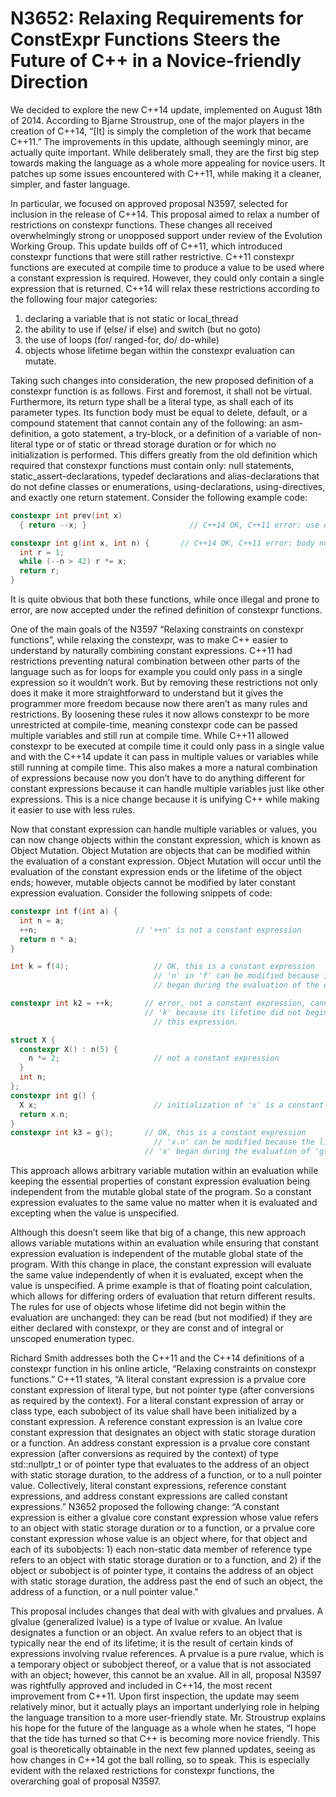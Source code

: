 N3652: Relaxing Requirements for ConstExpr Functions Steers the Future of C++ in a Novice-friendly Direction
================================================================================================================================
  
We decided to explore the new C++14 update, implemented on August 18th of 2014.  According to Bjarne Stroustrup, one of the major players in the creation of C++14, “[It] is simply the completion of the work that became C++11.”  The improvements in this update, although seemingly minor, are actually quite important.  While deliberately small, they are the first big step towards making the language as a whole more appealing for novice users.  It patches up some issues encountered with C++11, while making it a cleaner, simpler, and faster language.  
  
  
  In particular, we focused on approved proposal N3597, selected for inclusion in the release of C++14.  This proposal aimed to relax a number of restrictions on constexpr functions. These changes all received overwhelmingly strong or unopposed support under review of the Evolution Working Group.  This update builds off of C++11, which introduced constexpr functions that were still rather restrictive.  C++11 constexpr functions are executed at compile time to produce a value to be used where a constant expression is required.  However, they could only contain a single expression that is returned.  C++14 will relax these restrictions according to the following four major categories: 
 
1. declaring a variable that is not static or local_thread 
2. the ability to use if (else/ if else) and switch (but no goto) 
3. the use of loops (for/ ranged-for, do/ do-while)
4. objects whose lifetime began within the constexpr evaluation can mutate.

Taking such changes into consideration, the new proposed definition of a constexpr function is as follows.  First and foremost, it shall not be virtual.  Furthermore, its return type shall be a literal type, as shall each of its parameter types.  Its function body must be equal to delete, default, or a compound statement that cannot contain any of the following: an asm-definition, a goto statement, a try-block, or a definition of a variable of non-literal type or of static or thread storage duration or for which no initialization is performed.  This differs greatly from the old definition which required that constexpr functions must contain only: null statements, static_assert-declarations, typedef declarations and alias-declarations that do not define classes or enumerations, using-declarations, using-directives, and exactly one return statement.  Consider the following example code: 

```C++
constexpr int prev(int x)
  { return --x; }               		// C++14 OK, C++11 error: use of increment

constexpr int g(int x, int n) { 	  // C++14 OK, C++11 error: body not just "return expr"
  int r = 1;
  while (--n > 42) r *= x;
  return r;
}
```
It is quite obvious that both these functions, while once illegal and prone to error, are now accepted under the refined definition of constexpr functions.

One of the main goals of the N3597 “Relaxing constraints on constexpr functions”, while relaxing the constexpr, was to make C++ easier to understand by naturally combining constant expressions. C++11 had restrictions preventing natural combination between other parts of the language such as for loops for example you could only pass in a single expression so it wouldn’t work. But by removing these restrictions not only does it make it more straightforward to understand but it gives the programmer more freedom because now there aren’t as many rules and restrictions. By loosening these rules it now allows constexpr to be more unrestricted at compile-time, meaning constexpr code can be passed multiple variables and still run at compile time. While C++11 allowed constexpr to be executed at compile time it could only pass in a single value and with the C++14 update it can pass in multiple values or variables while still running at compile time. This also makes a more a natural combination of expressions because now you don’t have to do anything different for constant expressions because it can handle multiple variables just like other expressions. This is a nice change because it is unifying C++ while making it easier to use with less rules.  

Now that constant expression can handle multiple variables or values, you can now change objects within the constant expression, which is known as Object Mutation. Object Mutation are objects that can be modified within the evaluation of a constant expression. Object Mutation will occur until the evaluation of the constant expression ends or the lifetime of the object ends; however, mutable objects cannot be modified by later constant expression evaluation. Consider the following snippets of code:
```C++
constexpr int f(int a) {
  int n = a;
  ++n;                 	  	// '++n' is not a constant expression
  return n * a;
}

int k = f(4);           		// OK, this is a constant expression
                        		// 'n' in 'f' can be modified because its lifetime
                        		// began during the evaluation of the expression.

constexpr int k2 = ++k; 	  // error, not a constant expression, cannot modify
                       		  // 'k' because its lifetime did not begin within
                        		// this expression.

struct X {
  constexpr X() : n(5) {
    n *= 2;             		// not a constant expression
  }
  int n;
};
constexpr int g() {
  X x;                  		// initialization of 'x' is a constant expression
  return x.n;
}
constexpr int k3 = g(); 	  // OK, this is a constant expression
                        		// 'x.n' can be modified because the lifetime of
                      		  // 'x' began during the evaluation of 'g()'.
  ```
This approach allows arbitrary variable mutation within an evaluation while keeping the essential properties of constant expression evaluation being independent from the mutable global state of the program. So a constant expression evaluates to the same value no matter when it is evaluated and excepting when the value is unspecified.

Although this doesn’t seem like that big of a change, this new approach allows variable mutations within an evaluation while ensuring that constant expression evaluation is independent of the mutable global state of the program.  With this change in place, the constant expression will evaluate the same value independently of when it is evaluated, except when the value is unspecified.  A prime example is that of floating point calculation, which allows for differing orders of evaluation that return different results.  The rules for use of objects whose lifetime did not begin within the evaluation are unchanged: they can be read (but not modified) if they are either declared with constexpr, or they are const and of integral or unscoped enumeration typec.

Richard Smith addresses both the C++11 and the C++14 definitions of a constexpr function in his online article, “Relaxing constraints on constexpr functions.”  C++11 states, “A literal constant expression is a prvalue core constant expression of literal type, but not pointer type (after conversions as required by the context).  For a literal constant expression of array or class type, each subobject of its value shall have been initialized by a constant expression.  A reference constant expression is an lvalue core constant expression that designates an object with static storage duration or a function.  An address constant expression is a prvalue core constant expression (after conversions as required by the context) of type std::nullptr_t or of pointer type that evaluates to the address of an object with static storage duration, to the address of a function, or to a null pointer value.  Collectively, literal constant expressions, reference constant expressions, and address constant expressions are called constant expressions.”  N3652 proposed the following change: “A constant expression is either a glvalue core constant expression whose value refers to an object with static storage duration or to a function, or a prvalue core constant expression whose value is an object where, for that object and each of its subobjects: 1) each non-static data member of reference type refers to an object with static storage duration or to a function, and 2) if the object or subobject is of pointer type, it contains the address of an object with static storage duration, the address past the end of such an object, the address of a function, or a null pointer value.” 

This proposal includes changes that deal with with glvalues and prvalues. A glvalue (generalized lvalue) is a type of lvalue or xvalue.  An lvalue designates a function or an object.  An xvalue refers to an object that is typically near the end of its lifetime; it is the result of certain kinds of expressions involving rvalue references.  A prvalue is a pure rvalue, which is a temporary object or subobject thereof, or a value that is not associated with an object; however, this cannot be an xvalue.
All in all, proposal N3597 was rightfully approved and included in C++14, the most recent improvement from C++11.  Upon first inspection, the update may seem relatively minor, but it actually plays an important underlying role in helping the language transition to a more user-friendly state.  Mr. Stroustrup explains his hope for the future of the language as a whole when he states, “I hope that the tide has turned so that C++ is becoming more novice friendly.  This goal is theoretically obtainable in the next few planned updates, seeing as how changes in C++14 got the ball rolling, so to speak.  This is especially evident with the relaxed restrictions for constexpr functions, the overarching goal of proposal N3597.
